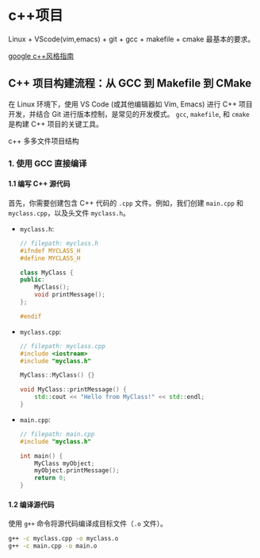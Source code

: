 # c++项目

Linux + VScode(vim,emacs) + git + gcc + makefile + cmake 最基本的要求。


[google c++风格指南](https://zh-google-styleguide.readthedocs.io/en/latest/google-cpp-styleguide/headers.html)




## C++ 项目构建流程：从 GCC 到 Makefile 到 CMake

在 Linux 环境下，使用 VS Code (或其他编辑器如 Vim, Emacs) 进行 C++ 项目开发，并结合 Git 进行版本控制，是常见的开发模式。  `gcc`, `makefile`, 和 `cmake` 是构建 C++ 项目的关键工具。

c++ 多多文件项目结构

### 1. 使用 GCC 直接编译

#### 1.1 编写 C++ 源代码

首先，你需要创建包含 C++ 代码的 `.cpp` 文件。例如，我们创建 `main.cpp` 和 `myclass.cpp`，以及头文件 `myclass.h`。

*   `myclass.h`:

    ```cpp
    // filepath: myclass.h
    #ifndef MYCLASS_H
    #define MYCLASS_H

    class MyClass {
    public:
        MyClass();
        void printMessage();
    };

    #endif
    ```

*   `myclass.cpp`:

    ```cpp
    // filepath: myclass.cpp
    #include <iostream>
    #include "myclass.h"

    MyClass::MyClass() {}

    void MyClass::printMessage() {
        std::cout << "Hello from MyClass!" << std::endl;
    }
    ```

*   `main.cpp`:

    ```cpp
    // filepath: main.cpp
    #include "myclass.h"

    int main() {
        MyClass myObject;
        myObject.printMessage();
        return 0;
    }
    ```

#### 1.2 编译源代码

使用 `g++` 命令将源代码编译成目标文件（`.o` 文件）。

```bash
g++ -c myclass.cpp -o myclass.o
g++ -c main.cpp -o main.o
```




